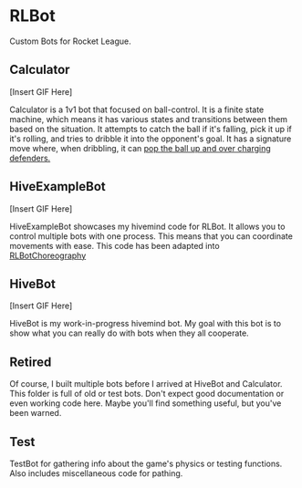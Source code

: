 # RLBot

Custom Bots for Rocket League.

## Calculator

[Insert GIF Here]

Calculator is a 1v1 bot that focused on ball-control. It is a finite state machine, which means it has various states and transitions between them based on the situation. It attempts to catch the ball if it's falling, pick it up if it's rolling, and tries to dribble it into the opponent's goal. It has a signature move where, when dribbling, it can [pop the ball up and over charging defenders.](https://clips.twitch.tv/LitigiousTacitBearPeanutButterJellyTime)

## HiveExampleBot

[Insert GIF Here]

HiveExampleBot showcases my hivemind code for RLBot. It allows you to control multiple bots with one process. This means that you can coordinate movements with ease. This code has been adapted into [RLBotChoreography](https://github.com/tarehart/RLBotChoreography)

## HiveBot

[Insert GIF Here]

HiveBot is my work-in-progress hivemind bot. My goal with this bot is to show what you can really do with bots when they all cooperate.

## Retired

Of course, I built multiple bots before I arrived at HiveBot and Calculator. This folder is full of old or test bots. Don't expect good documentation or even working code here. Maybe you'll find something useful, but you've been warned.

## Test

TestBot for gathering info about the game's physics or testing functions. Also includes miscellaneous code for pathing.